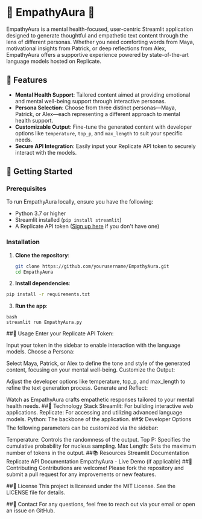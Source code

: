 # 🍃 EmpathyAura 💖

EmpathyAura is a mental health-focused, user-centric Streamlit application designed to generate thoughtful and empathetic text content through the lens of different personas. Whether you need comforting words from Maya, motivational insights from Patrick, or deep reflections from Alex, EmpathyAura offers a supportive experience powered by state-of-the-art language models hosted on Replicate.

## 🌟 Features

- **Mental Health Support**: Tailored content aimed at providing emotional and mental well-being support through interactive personas.
- **Persona Selection**: Choose from three distinct personas—Maya, Patrick, or Alex—each representing a different approach to mental health support.
- **Customizable Output**: Fine-tune the generated content with developer options like `temperature`, `top_p`, and `max_length` to suit your specific needs.
- **Secure API Integration**: Easily input your Replicate API token to securely interact with the models.

## 🚀 Getting Started

### Prerequisites

To run EmpathyAura locally, ensure you have the following:

- Python 3.7 or higher
- Streamlit installed (`pip install streamlit`)
- A Replicate API token ([Sign up here](https://replicate.com) if you don't have one)

### Installation

1. **Clone the repository**:
   ```bash
   git clone https://github.com/yourusername/EmpathyAura.git
   cd EmpathyAura
   ```
2. **Install dependencies**:

```bash
pip install -r requirements.txt
```
3. **Run the app**:
```
bash
streamlit run EmpathyAura.py
```
##🔧 Usage
Enter your Replicate API Token:

Input your token in the sidebar to enable interaction with the language models.
Choose a Persona:

Select Maya, Patrick, or Alex to define the tone and style of the generated content, focusing on your mental well-being.
Customize the Output:

Adjust the developer options like temperature, top_p, and max_length to refine the text generation process.
Generate and Reflect:

Watch as EmpathyAura crafts empathetic responses tailored to your mental health needs.
##🤖 Technology Stack
Streamlit: For building interactive web applications.
Replicate: For accessing and utilizing advanced language models.
Python: The backbone of the application.
##🛠️ Developer Options
The following parameters can be customized via the sidebar:

Temperature: Controls the randomness of the output.
Top P: Specifies the cumulative probability for nucleus sampling.
Max Length: Sets the maximum number of tokens in the output.
##📚 Resources
Streamlit Documentation
Replicate API Documentation
EmpathyAura - Live Demo (if applicable)
##🙌 Contributing
Contributions are welcome! Please fork the repository and submit a pull request for any improvements or new features.

##📝 License
This project is licensed under the MIT License. See the LICENSE file for details.

##💬 Contact
For any questions, feel free to reach out via your email or open an issue on GitHub.
